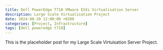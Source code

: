 ```yaml
---
title: Dell PowerEdge T710 VMware ESXi Virtualisation Server
description: Large Scale Virtualisation Project
date: 2024-08-20 12:00:00 +0200
categories: [Project, Infrastructure]
tags: [dell poweredge t710]
---
```


This is the placeholder post for my Large Scale Virtuisation Server Project.
